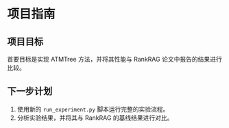 # 项目指南

## 项目目标

首要目标是实现 ATMTree 方法，并将其性能与 RankRAG 论文中报告的结果进行比较。

## 下一步计划

1.  使用新的 `run_experiment.py` 脚本运行完整的实验流程。
2.  分析实验结果，并将其与 RankRAG 的基线结果进行对比。
